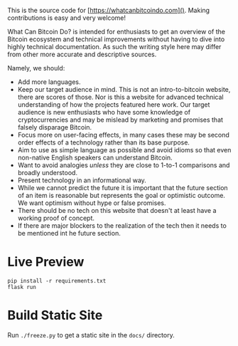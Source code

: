 This is the source code for [https://whatcanbitcoindo.com](). Making contributions is easy and very welcome!

What Can Bitcoin Do? is intended for enthusiasts to get an overview 
of the Bitcoin ecosystem and technical improvements without
having to dive into highly technical documentation. As such 
the writing style here may differ from other more accurate and descriptive sources.

Namely, we should:
- Add more languages.
- Keep our target audience in mind. 
This is not an intro-to-bitcoin website, there are scores of those. 
Nor is this a website for advanced technical understanding of how the projects featured here work.
Our target audience is new enthusiasts who have some knowledge of cryptocurrencies and may 
be mislead by marketing and promises that falsely disparage Bitcoin.
- Focus more on user-facing effects, in many cases these may be second order effects of a technology rather than its base purpose.
- Aim to use as simple language as possible and avoid idioms so that even non-native English speakers can understand Bitcoin.
- Want to avoid analogies *unless* they are close to 1-to-1 comparisons and broadly understood.
- Present technology in an informational way.
- While we cannot predict the future it is important that the future section of an item is reasonable but represents the goal or optimistic outcome. We want optimism without hype or false promises.
- There should be no tech on this website that doesn't at least have a working proof of concept.
- If there are major blockers to the realization of the tech then it needs to be mentioned int he future section.

# Live Preview
```
pip install -r requirements.txt
flask run
```

# Build Static Site
Run `./freeze.py` to get a static site in the `docs/` directory.
